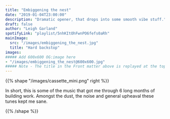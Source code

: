 ```yaml
---
title: "Embiggening the nest"
date: "2019-01-04T23:00:00"
description: "Dramatic opener, that drops into some smooth vibe stuff."
draft: false
author: "Leigh Garland"
spotifyLink: "playlist/5nhKItOhFwnPO6fefs0aRh"
mainImage:
  src: "/images/embiggening_the_nest.jpg"
  title: "Hard backstop"
images:
##### Add 600x600 OG:image here
- "/images/embiggening_the_nest@600x600.jpg"
##### Note - The title in the Front matter above is replayed at the top of the rendered article
---
```


{{% shape "/images/cassette_mini.png" right %}}

In short, this is some of the music that got me through 6 long months of building work. Amongst the dust, the noise and general upheaval these tunes kept me sane.

{{% /shape %}}
